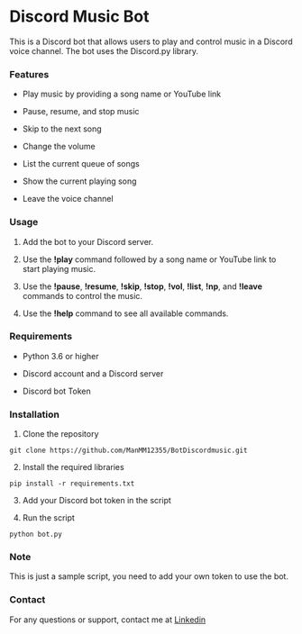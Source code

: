 # Discord Music Bot

This is a Discord bot that allows users to play and control music in a Discord voice channel. The bot uses the Discord.py library.

### Features

- Play music by providing a song name or YouTube link

- Pause, resume, and stop music

- Skip to the next song

- Change the volume

- List the current queue of songs

- Show the current playing song

- Leave the voice channel

### Usage
1. Add the bot to your Discord server.

2. Use the **!play** command followed by a song name or YouTube link to start playing music.

3. Use the **!pause**, **!resume**, **!skip**, **!stop**, **!vol**, **!list**, **!np**, and **!leave** commands to control the music.

4. Use the **!help** command to see all available commands.

### Requirements

- Python 3.6 or higher

- Discord account and a Discord server

- Discord bot Token

### Installation

1. Clone the repository

```git clone https://github.com/ManMM12355/BotDiscordmusic.git```

2. Install the required libraries

```pip install -r requirements.txt```

3. Add your Discord bot token in the script

4. Run the script

```python bot.py```

### Note

This is just a sample script, you need to add your own token to use the bot.

### Contact

For any questions or support, contact me at [Linkedin](https://www.linkedin.com/in/mongkon-gruaysawad-824774224/)
